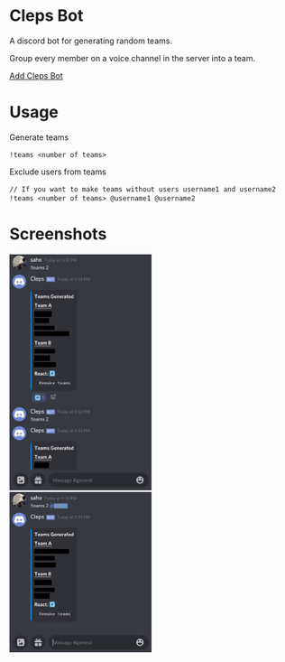 # Cleps Bot
A discord bot for generating random teams.

Group every member on a voice channel in the server into a team.

[Add Cleps Bot](https://discord.com/api/oauth2/authorize?client_id=759274933476917259&permissions=3072&scope=bot)

# Usage

Generate teams
```
!teams <number of teams>
```

Exclude users from teams
```
// If you want to make teams without users username1 and username2
!teams <number of teams> @username1 @username2
```

# Screenshots

<img src="https://github.com/Aveek-Saha/ClepsBot/blob/master/img/cleps_bot_1.jpg" width="50%"></img>
<img src="https://github.com/Aveek-Saha/ClepsBot/blob/master/img/cleps_bot_2.jpg" width="50%"></img>
